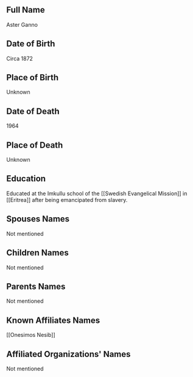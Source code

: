 ## Full Name
Aster Ganno

## Date of Birth
Circa 1872

## Place of Birth
Unknown

## Date of Death
1964

## Place of Death
Unknown

## Education
Educated at the Imkullu school of the [[Swedish Evangelical Mission]] in [[Eritrea]] after being emancipated from slavery.

## Spouses Names
Not mentioned

## Children Names
Not mentioned

## Parents Names
Not mentioned

## Known Affiliates Names
[[Onesimos Nesib]]

## Affiliated Organizations' Names
Not mentioned
